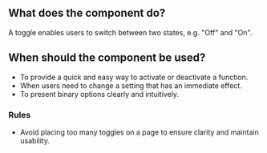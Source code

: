 
## What does the component do?
A toggle enables users to switch between two states, e.g. "Off" and "On".

## When should the component be used?
* To provide a quick and easy way to activate or deactivate a function.
* When users need to change a setting that has an immediate effect.
* To present binary options clearly and intuitively.

### Rules
* Avoid placing too many toggles on a page to ensure clarity and maintain usability.